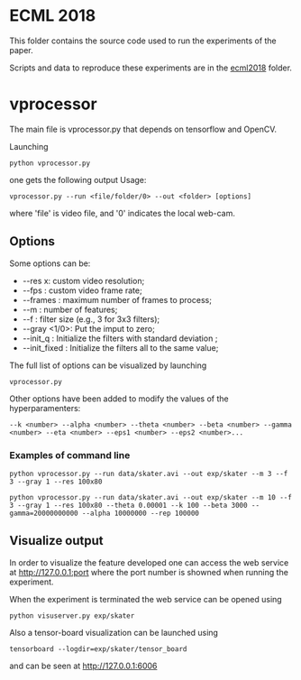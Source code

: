 # ECML 2018
 
This folder contains the source code used to run the experiments of the paper.
 
Scripts and data to reproduce these experiments are in the [ecml2018](https://github.com/alessandro-betti/see/tree/master/videomotion/ecml2018) folder.
 
# vprocessor

The main file is vprocessor.py that depends on tensorflow and OpenCV.

Launching

	python vprocessor.py
	
one gets the following output Usage:

	vprocessor.py --run <file/folder/0> --out <folder> [options]

where 'file' is video file, and '0' indicates the local web-cam.

## Options
Some options can be:
* --res <number>x<number>: custom video resolution;
* --fps <number>: custom video frame rate;
* --frames <number>: maximum number of frames to process;
* --m <number>: number of features;
* --f <number>: filter size (e.g., 3 for 3x3 filters);
* --gray <1/0>: Put the imput to zero;
* --init_q <number>: Initialize the filters with standard deviation <number>;
* --init_fixed <number>: Initialize the filters all to the same <number> value;
	
The full list of options can be visualized by launching 

	vprocessor.py 

Other options have been added to modify the values of the hyperparamenters:

	--k <number> --alpha <number> --theta <number> --beta <number> --gamma <number> --eta <number> --eps1 <number> --eps2 <number>...

### Examples of command line
	python vprocessor.py --run data/skater.avi --out exp/skater --m 3 --f 3 --gray 1 --res 100x80

	python vprocessor.py --run data/skater.avi --out exp/skater --m 10 --f 3 --gray 1 --res 100x80 --theta 0.00001 --k 100 --beta 3000 --gamma=20000000000 --alpha 10000000 --rep 100000

## Visualize output
In order to visualize the feature developed one can access the web service at http://127.0.0.1:port 
where the port number is showned when running the experiment.

When the experiment is terminated the web service can be opened using

	python visuserver.py exp/skater

Also a tensor-board visualization can be launched using

	tensorboard --logdir=exp/skater/tensor_board

and can be seen at http://127.0.0.1:6006

